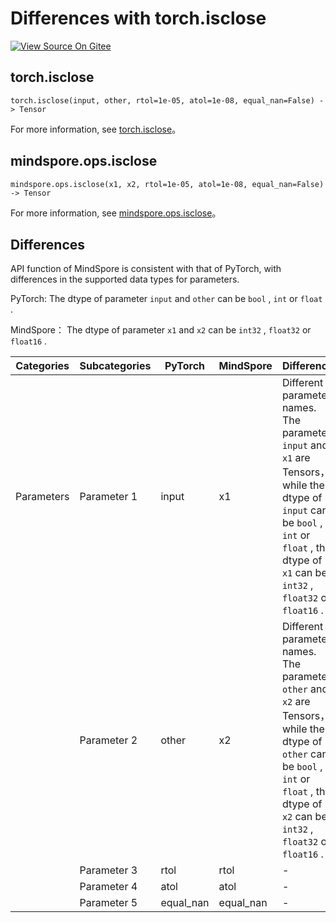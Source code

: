 # Differences with torch.isclose

[![View Source On Gitee](https://mindspore-website.obs.cn-north-4.myhuaweicloud.com/website-images/r2.4.1/resource/_static/logo_source_en.svg)](https://gitee.com/mindspore/docs/blob/r2.4.1/docs/mindspore/source_en/note/api_mapping/pytorch_diff/isclose.md)

## torch.isclose

```text
torch.isclose(input, other, rtol=1e-05, atol=1e-08, equal_nan=False) -> Tensor
```

For more information, see [torch.isclose](https://pytorch.org/docs/1.8.1/generated/torch.isclose.html)。

## mindspore.ops.isclose

```text
mindspore.ops.isclose(x1, x2, rtol=1e-05, atol=1e-08, equal_nan=False) -> Tensor
```

For more information, see [mindspore.ops.isclose](https://www.mindspore.cn/docs/en/r2.4.1/api_python/ops/mindspore.ops.isclose.html)。

## Differences

API function of MindSpore is consistent with that of PyTorch, with differences in the supported data types for parameters.

PyTorch: The dtype of parameter `input` and `other` can be ``bool`` , ``int`` or ``float`` .

MindSpore： The dtype of parameter `x1` and `x2` can be ``int32`` , ``float32`` or ``float16`` .

| Categories | Subcategories |PyTorch | MindSpore | Difference |
| --- | --- | --- | --- |---|
| Parameters | Parameter 1 | input | x1 | Different parameter names. The parameter `input` and `x1` are Tensors，while the dtype of `input` can be ``bool`` , ``int`` or ``float`` , the dtype of `x1` can be ``int32`` , ``float32`` or ``float16`` . |
|  | Parameter 2 | other | x2 | Different parameter names. The parameter `other` and `x2` are Tensors，while the dtype of `other` can be ``bool`` , ``int`` or ``float`` , the dtype of `x2` can be ``int32`` , ``float32`` or ``float16`` . |
|  | Parameter 3 | rtol | rtol | - |
|  | Parameter 4 | atol | atol | - |
|  | Parameter 5 | equal_nan | equal_nan | - |
